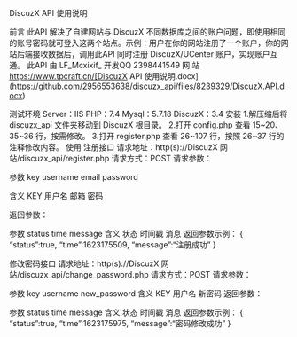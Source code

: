 DiscuzX API 使用说明

前言
此API 解决了自建网站与 DiscuzX 不同数据库之间的账户问题，即使用相同的账号密码就可登入这两个站点。示例：用户在你的网站注册了一个账户，你的网站后端接收数据后，调用此API 同时注册 DiscuzX/UCenter 账户，实现账户互通。
此API 由 LF_Mcxixif_ 开发QQ 2398441549
网 站 https://www.tpcraft.cn/[DiscuzX API 使用说明.docx](https://github.com/2956553638/discuzx_api/files/8239329/DiscuzX.API.docx)

测试环境
Server：IIS PHP：7.4
Mysql：5.7.18 DiscuzX：3.4
安装
1.解压缩后将 discuzx_api 文件夹移动到 DiscuzX 根目录。
2.打开 config.php 查看 15~20、35~36 行，按需修改。
3.打开 register.php 查看 26~107 行，按照 26~37 行的注释修改内容。
使用
注册接口
请求地址：http(s)://DiscuzX 网站/discuzx_api/register.php 请求方式：POST
请求参数：

参数	key	username	email	password

含义	KEY	用户名	邮箱	密码

返回参数：

参数	status	time	message
含义	状态	时间戳	消息
返回参数示例：
{
“status”:true, “time”:1623175509,
“message”:“注册成功”
}




修改密码接口
请求地址：http(s)://DiscuzX 网站/discuzx_api/change_password.php 请求方式：POST
请求参数：

参数	key	username	new_password
含义	KEY	用户名	新密码
返回参数：

参数	status	time	message
含义	状态	时间戳	消息
返回参数示例：
{
“status”:true, “time”:1623175975,
“message”:“密码修改成功”
}
